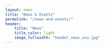 ```yaml
---
layout: news
title: "News & Events"
permalink: "/news-and-events/"
header:
    title: "News"
    title_color: light
    image_fullwidth: "header_news_osu.jpg"
---
```


